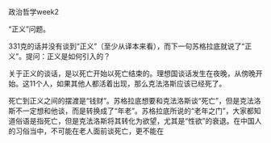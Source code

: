 政治哲学week2

“正义”问题。

331克的话并没有谈到“正义”（至少从译本来看），而下一句苏格拉底就说了“正义”。提问：正义是如何引入的？

关于正义的谈话，是以死亡开始以死亡结束的。理想国谈话发生在夜晚，从傍晚开始。这11个人，如果其他人都活着出现，那么克法洛斯应该已经死了。

死亡到正义之间的摆渡是“钱财”。苏格拉底想要和克法洛斯谈“死亡”，但是克法洛斯不一定想和他谈，而是转换成了“年老”。苏格拉底所说的“老年之门”，大家都知道俗语是指死亡，但是克法洛斯将其转化为欲望，尤其是“性欲”的衰退。在中国人的习俗当中，不可能在老人面前谈死亡，更不能在